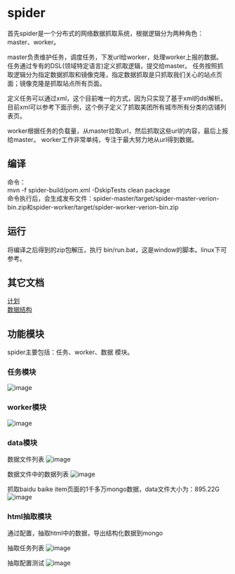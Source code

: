 # spider
首先spider是一个分布式的网络数据抓取系统，根据逻辑分为两种角色：master、worker。

<p>
master负责维护任务，调度任务，下发url给worker，处理worker上报的数据。
 任务通过专有的DSL(领域特定语言)定义抓取逻辑，提交给master。
任务按照抓取逻辑分为指定数据抓取和镜像克隆，指定数据抓取是只抓取我们关心的站点页面；镜像克隆是抓取站点所有页面。
</p>

<p>
定义任务可以通过xml，这个目前唯一的方式，因为只实现了基于xml的dsl解析。目前xml可以参考下面示例，这个例子定义了抓取美团所有城市所有分类的店铺列表页。
</p>

<p>
worker根据任务的负载量，从master拉取url，然后抓取这些url的内容，最后上报给master。
worker工作非常单纯，专注于最大努力地从url得到数据。
</p>

## 编译
命令：<br/>
mvn -f spider-build/pom.xml -DskipTests clean package <br/>
命令执行后，会生成发布文件：spider-master/target/spider-master-verion-bin.zip和spider-worker/target/spider-worker-verion-bin.zip


## 运行
将编译之后得到的zip包解压，执行 bin/run.bat，这是window的脚本。linux下可参考。

## 其它文档
[计划](doc/计划.md)<br/>
[数据结构](doc/数据结构.md)<br/>

## 功能模块
spider主要包括：任务、worker、数据 模块。

### 任务模块
![image](doc/image/spider_task.png)

### worker模块
![image](doc/image/spider_worker_speed.png)

### data模块
数据文件列表
![image](doc/image/spider_data.png)

数据文件中的数据列表
![image](doc/image/spider_data_3.png)

抓取baidu baike item页面的1千多万mongo数据，data文件大小为：895.22G
![image](doc/image/spider_mongo.png)

### html抽取模块
通过配置，抽取html中的数据，导出结构化数据到mongo

抽取任务列表
![image](doc/image/spider_html_extract_task.png)

抽取配置测试
![image](doc/image/spider_html_extract_test.png)